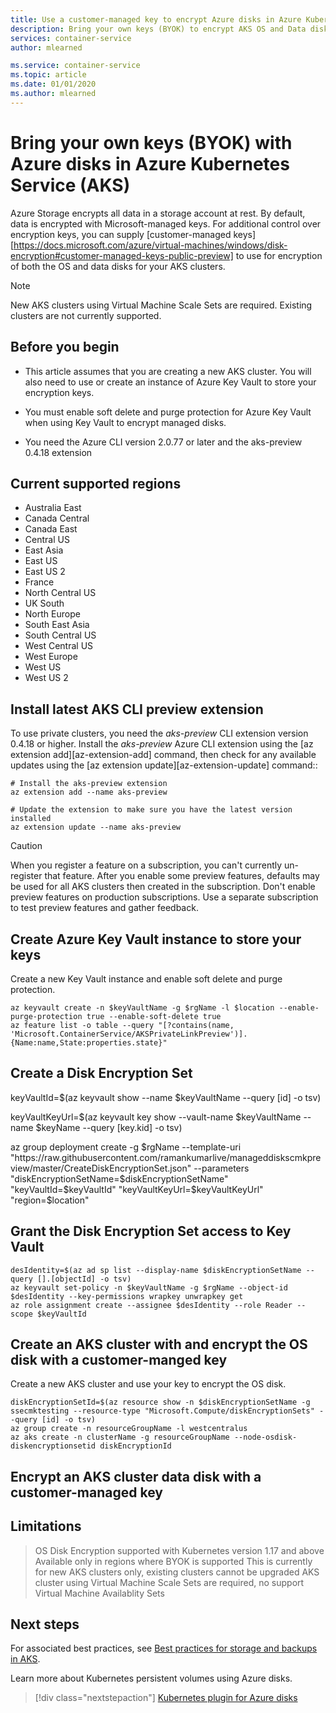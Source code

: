 ```yaml
---
title: Use a customer-managed key to encrypt Azure disks in Azure Kubernetes Service (AKS)
description: Bring your own keys (BYOK) to encrypt AKS OS and Data disks.
services: container-service
author: mlearned

ms.service: container-service
ms.topic: article
ms.date: 01/01/2020
ms.author: mlearned
---
```


# Bring your own keys (BYOK) with Azure disks in Azure Kubernetes Service (AKS)

Azure Storage encrypts all data in a storage account at rest. By default, data is encrypted with Microsoft-managed keys. For additional control over encryption keys, you can supply [customer-managed keys][https://docs.microsoft.com/azure/virtual-machines/windows/disk-encryption#customer-managed-keys-public-preview] to use for encryption of both the OS and data disks for your AKS clusters.

> [!NOTE]
> New AKS clusters using Virtual Machine Scale Sets are required.  Existing clusters are not currently supported.

## Before you begin

* This article assumes that you are creating a new AKS cluster.  You will also need to use or create an instance of Azure Key Vault to store your encryption keys.

* You must enable soft delete and purge protection for Azure Key Vault when using Key Vault to encrypt managed disks.

* You need the Azure CLI version 2.0.77 or later and the aks-preview 0.4.18 extension

## Current supported regions

* Australia East
* Canada Central
* Canada East
* Central US
* East Asia
* East US
* East US 2
* France
* North Central US
* UK South
* North Europe
* South East Asia
* South Central US
* West Central US
* West Europe
* West US
* West US 2

## Install latest AKS CLI preview extension

To use private clusters, you need the *aks-preview* CLI extension version 0.4.18 or higher. Install the *aks-preview* Azure CLI extension using the [az extension add][az-extension-add] command, then check for any available updates using the [az extension update][az-extension-update] command::

```azurecli-interactive
# Install the aks-preview extension
az extension add --name aks-preview

# Update the extension to make sure you have the latest version installed
az extension update --name aks-preview
```
> [!CAUTION]
> When you register a feature on a subscription, you can't currently un-register that feature. After you enable some preview features, defaults may be used for all AKS clusters then created in the subscription. Don't enable preview features on production subscriptions. Use a separate subscription to test preview features and gather feedback.

## Create Azure Key Vault instance to store your keys

Create a new Key Vault instance and enable soft delete and purge protection.

```azurecli-interactive
az keyvault create -n $keyVaultName -g $rgName -l $location --enable-purge-protection true --enable-soft-delete true
az feature list -o table --query "[?contains(name, 'Microsoft.ContainerService/AKSPrivateLinkPreview')].{Name:name,State:properties.state}"
```

## Create a Disk Encryption Set

keyVaultId=$(az keyvault show --name $keyVaultName --query [id] -o tsv)
 
keyVaultKeyUrl=$(az keyvault key show --vault-name $keyVaultName --name $keyName --query [key.kid] -o tsv)
 
az group deployment create -g $rgName --template-uri "https://raw.githubusercontent.com/ramankumarlive/manageddiskscmkpreview/master/CreateDiskEncryptionSet.json" --parameters "diskEncryptionSetName=$diskEncryptionSetName" "keyVaultId=$keyVaultId" "keyVaultKeyUrl=$keyVaultKeyUrl" "region=$location" 

## Grant the Disk Encryption Set access to Key Vault

```azurecli-interactive
desIdentity=$(az ad sp list --display-name $diskEncryptionSetName --query [].[objectId] -o tsv) 
az keyvault set-policy -n $keyVaultName -g $rgName --object-id $desIdentity --key-permissions wrapkey unwrapkey get 
az role assignment create --assignee $desIdentity --role Reader --scope $keyVaultId 
```

## Create an AKS cluster with and encrypt the OS disk with a customer-manged key

Create a new AKS cluster and use your key to encrypt the OS disk.

```azurecli-interactive
diskEncryptionSetId=$(az resource show -n $diskEncryptionSetName -g ssecmktesting --resource-type "Microsoft.Compute/diskEncryptionSets" --query [id] -o tsv)
az group create -n resourceGroupName -l westcentralus
az aks create -n clusterName -g resourceGroupName --node-osdisk-diskencryptionsetid diskEncryptionId
```

## Encrypt an AKS cluster data disk with a customer-managed key

## Limitations

> OS Disk Encryption supported with Kubernetes version 1.17 and above   
> Available only in regions where BYOK is supported
> This is currently for new AKS clusters only, existing clusters cannot be upgraded
> AKS cluster using Virtual Machine Scale Sets are required, no support Virtual Machine Availablity Sets


## Next steps

For associated best practices, see [Best practices for storage and backups in AKS][operator-best-practices-storage].

Learn more about Kubernetes persistent volumes using Azure disks.

> [!div class="nextstepaction"]
> [Kubernetes plugin for Azure disks][azure-disk-volume]

<!-- LINKS - external -->
[access-modes]: https://kubernetes.io/docs/concepts/storage/persistent-volumes/#access-modes
[kubectl-apply]: https://kubernetes.io/docs/reference/generated/kubectl/kubectl-commands#apply
[kubectl-get]: https://kubernetes.io/docs/reference/generated/kubectl/kubectl-commands#get
[kubernetes-storage-classes]: https://kubernetes.io/docs/concepts/storage/storage-classes/
[kubernetes-volumes]: https://kubernetes.io/docs/concepts/storage/persistent-volumes/
[managed-disk-pricing-performance]: https://azure.microsoft.com/pricing/details/managed-disks/

<!-- LINKS - internal -->
[azure-disk-volume]: azure-disk-volume.md
[azure-files-pvc]: azure-files-dynamic-pv.md
[premium-storage]: ../virtual-machines/windows/disks-types.md
[az-disk-list]: /cli/azure/disk#az-disk-list
[az-snapshot-create]: /cli/azure/snapshot#az-snapshot-create
[az-disk-create]: /cli/azure/disk#az-disk-create
[az-disk-show]: /cli/azure/disk#az-disk-show
[aks-quickstart-cli]: kubernetes-walkthrough.md
[aks-quickstart-portal]: kubernetes-walkthrough-portal.md
[install-azure-cli]: /cli/azure/install-azure-cli
[operator-best-practices-storage]: operator-best-practices-storage.md
[concepts-storage]: concepts-storage.md
[storage-class-concepts]: concepts-storage.md#storage-classes

